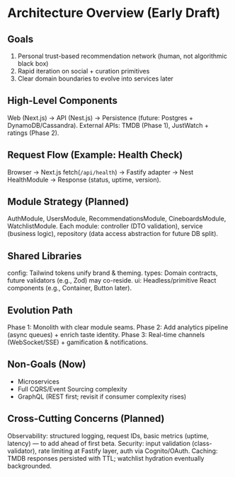 # Architecture Overview (Early Draft)

## Goals
1. Personal trust-based recommendation network (human, not algorithmic black box)
2. Rapid iteration on social + curation primitives
3. Clear domain boundaries to evolve into services later

## High-Level Components
Web (Next.js) -> API (Nest.js) -> Persistence (future: Postgres + DynamoDB/Cassandra). External APIs: TMDB (Phase 1), JustWatch + ratings (Phase 2).

## Request Flow (Example: Health Check)
Browser -> Next.js fetch(`/api/health`) -> Fastify adapter -> Nest HealthModule -> Response (status, uptime, version).

## Module Strategy (Planned)
AuthModule, UsersModule, RecommendationsModule, CineboardsModule, WatchlistModule.
Each module: controller (DTO validation), service (business logic), repository (data access abstraction for future DB split).

## Shared Libraries
config: Tailwind tokens unify brand & theming.
types: Domain contracts, future validators (e.g., Zod) may co-reside.
ui: Headless/primitive React components (e.g., Container, Button later).

## Evolution Path
Phase 1: Monolith with clear module seams.
Phase 2: Add analytics pipeline (async queues) + enrich taste identity.
Phase 3: Real-time channels (WebSocket/SSE) + gamification & notifications.

## Non-Goals (Now)
- Microservices
- Full CQRS/Event Sourcing complexity
- GraphQL (REST first; revisit if consumer complexity rises)

## Cross-Cutting Concerns (Planned)
Observability: structured logging, request IDs, basic metrics (uptime, latency) — to add ahead of first beta.
Security: input validation (class-validator), rate limiting at Fastify layer, auth via Cognito/OAuth.
Caching: TMDB responses persisted with TTL; watchlist hydration eventually backgrounded.
